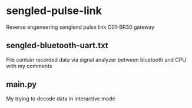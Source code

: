 # sengled-pulse-link
Reverse engeneering senglend pulse link C01-BR30 gateway

## sengled-bluetooth-uart.txt
File contain recorded data via signal analyzer between bluetooth and CPU with my comments 

## main.py 
My trying to decode data in interactive mode
